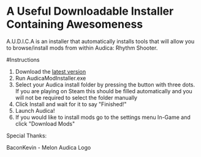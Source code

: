 # A Useful Downloadable Installer Containing Awesomeness
A.U.D.I.C.A is an installer that automatically installs tools that will allow you to browse/install mods from within Audica: Rhythm Shooter.

#Instructions
1) Download the [latest version](https://github.com/MeepsKitten/AUsefulDownloadableInstallerContainingAwesomeness/releases/latest)
2) Run AudicaModInstaller.exe
3) Select your Audica install folder by pressing the button with three dots. If you are playing on Steam this should be filled automatically and you will not be required to select the folder manually
4) Click Install and wait for it to say "Finished!"
5) Launch Audica!
6) If you would like to install mods go to the settings menu In-Game and click "Download Mods"

Special Thanks:

BaconKevin - Melon Audica Logo
